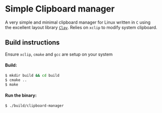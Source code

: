 # Simple Clipboard manager
A very simple and minimal clipboard manager for Linux written in `C` using the excellent
layout library [`Clay`](https://github.com/nicbarker/clay). 
Relies on `xclip` to modify system clipboard.

## Build instructions
Ensure `xclip`, `cmake` and `gcc` are setup on your system

#### Build:
```bash
$ mkdir build && cd build
$ cmake ..
$ make
```

#### Run the binary:
```bash
$ ./build/clipboard-manager
```

